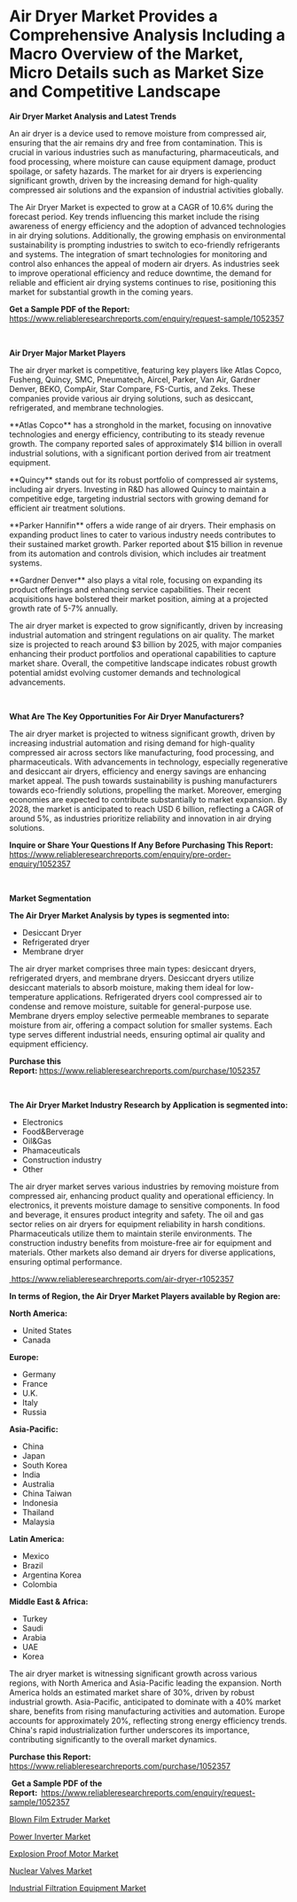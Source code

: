 <p><h1>Air Dryer Market Provides a Comprehensive Analysis Including a Macro Overview of the Market, Micro Details such as Market Size and Competitive Landscape</h1></p><p><strong>Air Dryer Market Analysis and Latest Trends</strong></p>
<p><p>An air dryer is a device used to remove moisture from compressed air, ensuring that the air remains dry and free from contamination. This is crucial in various industries such as manufacturing, pharmaceuticals, and food processing, where moisture can cause equipment damage, product spoilage, or safety hazards. The market for air dryers is experiencing significant growth, driven by the increasing demand for high-quality compressed air solutions and the expansion of industrial activities globally.</p><p>The Air Dryer Market is expected to grow at a CAGR of 10.6% during the forecast period. Key trends influencing this market include the rising awareness of energy efficiency and the adoption of advanced technologies in air drying solutions. Additionally, the growing emphasis on environmental sustainability is prompting industries to switch to eco-friendly refrigerants and systems. The integration of smart technologies for monitoring and control also enhances the appeal of modern air dryers. As industries seek to improve operational efficiency and reduce downtime, the demand for reliable and efficient air drying systems continues to rise, positioning this market for substantial growth in the coming years.</p></p>
<p><strong>Get a Sample PDF of the Report:&nbsp;</strong> <a href="https://www.reliableresearchreports.com/enquiry/request-sample/1052357?utm_campaign=48&utm_medium=2&utm_source=Github&utm_content=ia&utm_term=21022025&utm_id=air-dryer">https://www.reliableresearchreports.com/enquiry/request-sample/1052357</a></p>
<p>&nbsp;</p>
<p><strong>Air Dryer Major Market Players</strong></p>
<p><p>The air dryer market is competitive, featuring key players like Atlas Copco, Fusheng, Quincy, SMC, Pneumatech, Aircel, Parker, Van Air, Gardner Denver, BEKO, CompAir, Star Compare, FS-Curtis, and Zeks. These companies provide various air drying solutions, such as desiccant, refrigerated, and membrane technologies.</p><p>**Atlas Copco** has a stronghold in the market, focusing on innovative technologies and energy efficiency, contributing to its steady revenue growth. The company reported sales of approximately $14 billion in overall industrial solutions, with a significant portion derived from air treatment equipment.</p><p>**Quincy** stands out for its robust portfolio of compressed air systems, including air dryers. Investing in R&D has allowed Quincy to maintain a competitive edge, targeting industrial sectors with growing demand for efficient air treatment solutions.</p><p>**Parker Hannifin** offers a wide range of air dryers. Their emphasis on expanding product lines to cater to various industry needs contributes to their sustained market growth. Parker reported about $15 billion in revenue from its automation and controls division, which includes air treatment systems.</p><p>**Gardner Denver** also plays a vital role, focusing on expanding its product offerings and enhancing service capabilities. Their recent acquisitions have bolstered their market position, aiming at a projected growth rate of 5-7% annually.</p><p>The air dryer market is expected to grow significantly, driven by increasing industrial automation and stringent regulations on air quality. The market size is projected to reach around $3 billion by 2025, with major companies enhancing their product portfolios and operational capabilities to capture market share. Overall, the competitive landscape indicates robust growth potential amidst evolving customer demands and technological advancements.</p></p>
<p>&nbsp;</p>
<p><strong>What Are The Key Opportunities For Air Dryer Manufacturers?</strong></p>
<p><p>The air dryer market is projected to witness significant growth, driven by increasing industrial automation and rising demand for high-quality compressed air across sectors like manufacturing, food processing, and pharmaceuticals. With advancements in technology, especially regenerative and desiccant air dryers, efficiency and energy savings are enhancing market appeal. The push towards sustainability is pushing manufacturers towards eco-friendly solutions, propelling the market. Moreover, emerging economies are expected to contribute substantially to market expansion. By 2028, the market is anticipated to reach USD 6 billion, reflecting a CAGR of around 5%, as industries prioritize reliability and innovation in air drying solutions.</p></p>
<p><strong>Inquire or Share Your Questions If Any Before Purchasing This Report:</strong> <a href="https://www.reliableresearchreports.com/enquiry/pre-order-enquiry/1052357?utm_campaign=48&utm_medium=2&utm_source=Github&utm_content=ia&utm_term=21022025&utm_id=air-dryer">https://www.reliableresearchreports.com/enquiry/pre-order-enquiry/1052357</a></p>
<p>&nbsp;</p>
<p><strong>Market Segmentation</strong></p>
<p><strong>The Air Dryer Market Analysis by types is segmented into:</strong></p>
<p><ul><li>Desiccant Dryer</li><li>Refrigerated dryer</li><li>Membrane dryer</li></ul></p>
<p><p>The air dryer market comprises three main types: desiccant dryers, refrigerated dryers, and membrane dryers. Desiccant dryers utilize desiccant materials to absorb moisture, making them ideal for low-temperature applications. Refrigerated dryers cool compressed air to condense and remove moisture, suitable for general-purpose use. Membrane dryers employ selective permeable membranes to separate moisture from air, offering a compact solution for smaller systems. Each type serves different industrial needs, ensuring optimal air quality and equipment efficiency.</p></p>
<p><strong>Purchase this Report:&nbsp;</strong><a href="https://www.reliableresearchreports.com/purchase/1052357?utm_campaign=48&utm_medium=2&utm_source=Github&utm_content=ia&utm_term=21022025&utm_id=air-dryer">https://www.reliableresearchreports.com/purchase/1052357</a></p>
<p>&nbsp;</p>
<p><strong>The Air Dryer Market Industry Research by Application is segmented into:</strong></p>
<p><ul><li>Electronics</li><li>Food&Berverage</li><li>Oil&Gas</li><li>Phamaceuticals</li><li>Construction industry</li><li>Other</li></ul></p>
<p><p>The air dryer market serves various industries by removing moisture from compressed air, enhancing product quality and operational efficiency. In electronics, it prevents moisture damage to sensitive components. In food and beverage, it ensures product integrity and safety. The oil and gas sector relies on air dryers for equipment reliability in harsh conditions. Pharmaceuticals utilize them to maintain sterile environments. The construction industry benefits from moisture-free air for equipment and materials. Other markets also demand air dryers for diverse applications, ensuring optimal performance.</p></p>
<p><a href="https://www.reliableresearchreports.com/air-dryer-r1052357?utm_campaign=48&utm_medium=2&utm_source=Github&utm_content=ia&utm_term=21022025&utm_id=air-dryer">&nbsp;https://www.reliableresearchreports.com/air-dryer-r1052357</a></p>
<p><strong>In terms of Region, the Air Dryer Market Players available by Region are:</strong></p>
<p>
    <p> <strong> North America: </strong>
        <ul>
            <li>United States</li>
            <li>Canada</li>
        </ul>
        </p> 
    <p> <strong> Europe: </strong>
        <ul>
            <li>Germany</li>
            <li>France</li>
            <li>U.K.</li>
            <li>Italy</li>
            <li>Russia</li>
        </ul>
        </p> 
    <p> <strong> Asia-Pacific: </strong>
        <ul>
            <li>China</li>
            <li>Japan</li>
            <li>South Korea</li>
            <li>India</li>
            <li>Australia</li>
            <li>China Taiwan</li>
            <li>Indonesia</li>
            <li>Thailand</li>
            <li>Malaysia</li>
        </ul>
        </p> 
    <p> <strong> Latin America: </strong>
        <ul>
            <li>Mexico</li>
            <li>Brazil</li>
            <li>Argentina Korea</li>
            <li>Colombia</li>
        </ul>
        </p> 
    <p> <strong> Middle East & Africa: </strong>
        <ul>
            <li>Turkey</li>
            <li>Saudi</li>
            <li>Arabia</li>
            <li>UAE</li>
            <li>Korea</li>
        </ul>
    </p>
    </p>
<p><p>The air dryer market is witnessing significant growth across various regions, with North America and Asia-Pacific leading the expansion. North America holds an estimated market share of 30%, driven by robust industrial growth. Asia-Pacific, anticipated to dominate with a 40% market share, benefits from rising manufacturing activities and automation. Europe accounts for approximately 20%, reflecting strong energy efficiency trends. China's rapid industrialization further underscores its importance, contributing significantly to the overall market dynamics.</p></p>
<p><strong>Purchase this Report: </strong><a href="https://www.reliableresearchreports.com/purchase/1052357?utm_campaign=48&utm_medium=2&utm_source=Github&utm_content=ia&utm_term=21022025&utm_id=air-dryer">https://www.reliableresearchreports.com/purchase/1052357</a></p>
<p>&nbsp;<strong>Get a Sample PDF of the Report:&nbsp;&nbsp;</strong><a href="https://www.reliableresearchreports.com/enquiry/request-sample/1052357?utm_campaign=48&utm_medium=2&utm_source=Github&utm_content=ia&utm_term=21022025&utm_id=air-dryer">https://www.reliableresearchreports.com/enquiry/request-sample/1052357</a></p>
<p><strong></strong></p>
<p><p><a href="https://github.com/poianaokkels/Market-Research-Report-List-1/blob/main/blown-film-extruder-market.md?utm_campaign=48&utm_medium=2&utm_source=Github&utm_content=ia&utm_term=21022025&utm_id=air-dryer">Blown Film Extruder Market</a></p><p><a href="https://github.com/naulasulakr0/Market-Research-Report-List-1/blob/main/power-inverter-market.md?utm_campaign=48&utm_medium=2&utm_source=Github&utm_content=ia&utm_term=21022025&utm_id=air-dryer">Power Inverter Market</a></p><p><a href="https://github.com/iquiseeboli/Market-Research-Report-List-1/blob/main/explosion-proof-motor-market.md?utm_campaign=48&utm_medium=2&utm_source=Github&utm_content=ia&utm_term=21022025&utm_id=air-dryer">Explosion Proof Motor Market</a></p><p><a href="https://github.com/haimamuirev8/Market-Research-Report-List-1/blob/main/nuclear-valves-market.md?utm_campaign=48&utm_medium=2&utm_source=Github&utm_content=ia&utm_term=21022025&utm_id=air-dryer">Nuclear Valves Market</a></p><p><a href="https://github.com/daemluari/Market-Research-Report-List-1/blob/main/industrial-filtration-equipment-market.md?utm_campaign=48&utm_medium=2&utm_source=Github&utm_content=ia&utm_term=21022025&utm_id=air-dryer">Industrial Filtration Equipment Market</a></p></p>